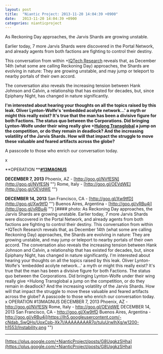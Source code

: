```yaml
---
layout: post
title:  "Niantic Project: 2013-11-20 14:04:39 +0900"
date:   2013-11-20 14:04:39 +0900
categories: nianticproject
---
```

As Reckoning Day approaches, the Jarvis Shards are growing unstable.

Earlier today, 7 more Jarvis Shards were discovered in the Portal Network, and already agents from both factions are fighting to control their destiny.

This conversation from within +[IQTech Research](https://plus.google.com/108020987035258478791 "") reveals that, as December 14th (what some are calling Reckoning Day) approaches, the Shards are evolving in nature: They are growing unstable, and may jump or teleport to nearby portals of their own accord. 

The conversation also reveals the increasing tension between Hank Johnson and Calvin, a relationship that has existed for decades, but, since Epiphany Night, has changed in nature significantly.

**I'm interested about hearing your thoughts on all the topics raised by this leak. Oliver Lynton-Wolfe's 'embedded acolyte network...' a myth or might this really exist? It's true that the man has been a divisive figure for both Factions. The status quo between the Corporations. Did bringing Lynton-Wolfe under their wing really give ****+[Hulong Transglobal](https://plus.google.com/107849663787965375687 "")**** a jump on the competition, or do they remain in deadlock? And the increasing volatility of the Jarvis Shards. How will that impact the struggle to move these valuable and feared artifacts across the globe?**

A passcode to those who enrich our conversation today.

x

**OPERATION ****[#13MAGNUS](https://plus.google.com/s/%2313MAGNUS "")**

**DECEMBER 7, 2013**
Phoenix, AZ - [http://goo.gl/NVfESN](http://goo.gl/NVfESN "")
Rome, Italy - [http://goo.gl/OEVdWE](http://goo.gl/OEVdWE "")

**DECEMBER 14, 2013**
San Francisco, CA - [http://goo.gl/Xw9tfD](http://goo.gl/Xw9tfD "")
Buenos Aires, Argentina - [http://goo.gl/vRBu4j](http://goo.gl/vRBu4j "")
[#### photo: As Reckoning Day approaches, the Jarvis Shards are growing unstable.
Earlier today, 7 more Jarvis Shards were discovered in the Portal Network, and already agents from both factions are fighting to control their destiny.
This conversation from within +IQTech Research reveals that, as December 14th (what some are calling Reckoning Day) approaches, the Shards are evolving in nature: They are growing unstable, and may jump or teleport to nearby portals of their own accord.
The conversation also reveals the increasing tension between Hank Johnson and Calvin, a relationship that has existed for decades, but, since Epiphany Night, has changed in nature significantly.
I'm interested about hearing your thoughts on all the topics raised by this leak. Oliver Lynton-Wolfe's 'embedded acolyte network...' a myth or might this really exist? It's true that the man has been a divisive figure for both Factions. The status quo between the Corporations. Did bringing Lynton-Wolfe under their wing really give +Hulong Transglobal a jump on the competition, or do they remain in deadlock? And the increasing volatility of the Jarvis Shards. How will that impact the struggle to move these valuable and feared artifacts across the globe?
A passcode to those who enrich our conversation today.
x
OPERATION #13MAGNUS
DECEMBER 7, 2013
Phoenix, AZ - http://goo.gl/NVfESN
Rome, Italy - http://goo.gl/OEVdWE
DECEMBER 14, 2013
San Francisco, CA - http://goo.gl/Xw9tfD
Buenos Aires, Argentina - http://goo.gl/vRBu4j](https://lh5.googleusercontent.com/-cNdab_SwQHs/UoxCpb-Xk7I/AAAAAAAAR7o/tuluUrwlhXg/w1200-h1553/Instability.png "")
- - -
[https://plus.google.com/+NianticProject/posts/G8UqgkzSHha](https://plus.google.com/+NianticProject/posts/G8UqgkzSHha)
